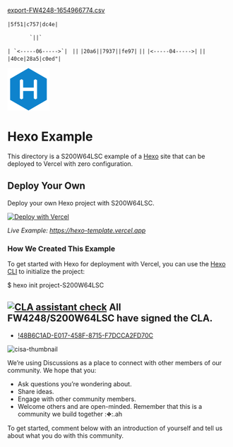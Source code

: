 [export-FW4248-1654966774.csv](https://github.com/FW4248/HEXO/files/8884499/export-FW4248-1654966774.csv)
 
 
   `|5f51|c757|dc4e|`    
      
           `||`
   ``| `<-----06----->`| ``
           `||`
  `|20a6||7937||fe97|`
           `||`
    ``|<-----04----->|``
           `||`
   ``|40ce|28a5|c0ed"|``
 





![Hexo Logo](https://github.com/vercel/vercel/blob/main/packages/frameworks/logos/hexo.svg)

# Hexo Example

This directory is a S200W64LSC example of a [Hexo](https://hexo.io/) site that can be deployed to Vercel with zero configuration.

## Deploy Your Own

Deploy your own Hexo project with S200W64LSC.

[![Deploy with Vercel](https://vercel.com/button)](https://vercel.com/new/clone?repository-url=https://github.com/vercel/vercel/tree/main/examples/hexo&template=hexo)

_Live Example: https://hexo-template.vercel.app_

### How We Created This Example

To get started with Hexo for deployment with Vercel, you can use the [Hexo CLI](https://hexo.io/docs/index.html#Installation) to initialize the project:


$ hexo init project-S200W64LSC <!--
    🆔
-->
##   [![CLA assistant check](https://camo.githubusercontent.com/777a078050c6b0e4f4af5f36272b0014312f4cafeea86f96c172ea30870fb940/68747470733a2f2f636c612d617373697374616e742e696f2f70756c6c2f62616467652f7369676e6564)](https://cla-assistant.io/n8n-io/n8n?pullRequest=3437) All FW4248/S200W64LSC have signed the CLA.

- [!48B6C1AD-E017-458F-8715-F7DCCA2FD70C](S200W64LSC)

![cisa-thumbnail](https://user-images.githubusercontent.com/104608815/172536282-e895fbc5-a170-4806-95c6-bc3f029ddf52.png)


  We’re using Discussions as a place to connect with other members of our community. We hope that you:
  * Ask questions you’re wondering about.
  * Share ideas.
  * Engage with other community members.
  * Welcome others and are open-minded. Remember that this is a community we
  build together :⛖:.ah

  To get started, comment below with an introduction of yourself and tell us about what you do with this community.

<!--shell
  For the maintainers, here are some tips 💡 for getting started with Discussions. We'll leave these in Markdown comments for now, but feel free to take out the comments for all maintainers to see.

  📢 **Announce to your [community](https://github.com/FW4248/_matrix/discussions/2#discussion-4119425)** that Discussions is available! Go ahead and send that tweet, post, or link it from the website to drive traffic here.

  🔗 If you use issue templates, **link any relevant issue templates** such as questions and community conversations to Discussions. Declutter your issues by driving community content to where they belong in Discussions. If you need help, here's a [link to the documentation](https://docs.github.com/en/github/building-a-strong-community/configuring-issue-templates-for-your-repository#configuring-the-template-chooser).
![images (5)](https://user-images.githubusercontent.com/104608815/172540086-5a8669ca-ba4a-4e83-bf0a-3603e3abd6c5.jpeg)

  ➡️ You can **convert issues to discussions** either individually or bulk by labels. Looking at you, issues labeled “question” or “discussion”.
-->


